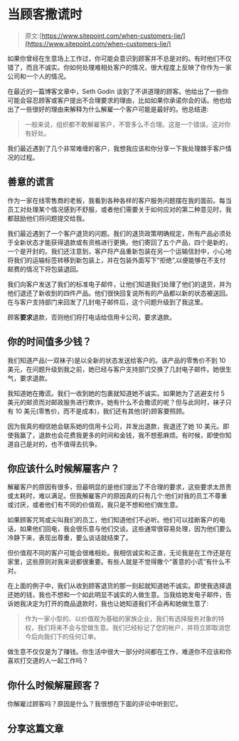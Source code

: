 # 当顾客撒谎时

> 原文:[https://www.sitepoint.com/when-customers-lie/](https://www.sitepoint.com/when-customers-lie/)

如果你曾经在生意场上工作过，你可能会意识到顾客并不总是对的。有时他们不仅错了，而且不诚实。你如何处理难相处客户的情况，很大程度上反映了你作为一家公司和一个人的情况。

在最近的一篇博客文章中，Seth Godin 谈到了不讲道理的顾客。他给出了一些你可能会容忍顾客或客户提出不合理要求的理由，比如如果你承诺你会的话。他也给出了一些很好的理由来解释为什么解雇一个客户可能是最好的。他总结道:

> 一般来说，组织都不敢解雇客户，不管多么不合理。这是一个错误。这对你有好处。

我们最近遇到了几个非常难缠的客户，我想我应该和你分享一下我处理棘手客户情况的过程。

## 善意的谎言

作为一家在线零售商的老板，我看到各种各样的客户服务问题摆在我的面前。每当员工对处理某个情况感到不舒服，或者他们需要关于如何应对的第二种意见时，我都鼓励他们将问题提交给我。

我们最近遇到了一个客户退货的问题。我们的退货政策明确规定，所有产品必须处于全新状态才能获得退款或有资格进行更换。他们寄回了五个产品，四个是新的，一个是开封的。我们还注意到，客户将产品重新包装在另一个运输信封中，小心地将我们的运输标签转移到新包装上，并在包装外面写下“拒绝”,以便能够在不支付邮费的情况下将包装退回。

我们向客户发送了我们的标准电子邮件，让他们知道我们处理了他们的退货，并为他们退还了新收到的四件产品。他们很快回复说所有的产品都以新的状态被送回。在与客户支持部门来回发了几封电子邮件后，这个问题升级到了我这里。

顾客**要求**退款，否则他们将打电话给信用卡公司，要求退款。

## 你的时间值多少钱？

我们知道产品(一双袜子)是以全新的状态发送给客户的。该产品的零售价不到 10 美元，在问题升级到我之前，她已经与客户支持部门交换了几封电子邮件。她很生气，要求退款。

我知道她在撒谎。我们一收到她的包裹就知道她不诚实。如果她为了逃避支付 5 美元的邮资而对邮政服务进行欺诈，她有什么不会撒谎的呢？但与此同时，袜子只有 10 美元(零售价，而不是成本)，我们还有其他(好)顾客要照顾。

因为我真的相信她会联系她的信用卡公司，并发出退款，我退还了她 10 美元。即使我赢了，退款也会花费我更多的时间和金钱，我不想惹麻烦。有时候，即使你知道自己是对的，也不值得去抗争。

## 你应该什么时候解雇客户？

解雇客户的原因有很多，但最明显的是他们提出了不合理的要求，这些要求太昂贵或太耗时，难以满足。但我解雇客户的原因真的只有几个:他们对我的员工不尊重或讨厌，或者他们有不同的价值观，我只是不想和他们做生意。

如果顾客咒骂或尖叫我们的员工，他们知道他们不必听。他们可以挂断客户的电话，如果他们回电，我会很乐意与他们交谈。这些通常很容易处理，因为他们要么冷静下来，表现出尊重，要么谈话就结束了。

但价值观不同的客户可能会很难相处。我相信诚实和正直，无论我是在工作还是在家里，这些原则对我来说都很重要。有些人就是不觉得撒个“善意的小谎”有什么不对。

在上面的例子中，我们从收到顾客退货的那一刻起就知道她不诚实。即使我选择退还她的钱，我也不想和一个如此明显不诚实的人做生意。当我给她发电子邮件，告诉她我决定为打开的商品退款时，我也让她知道我们不会再和她做生意了:

> 作为一家小型的、以价值观为基础的家族企业，我们有选择服务对象的特权，我们将来不会与您做生意。我们已经标记了您的帐户，并将立即取消您今后向我们下的任何订单。

做生意不仅仅是为了赚钱。你生活中很大一部分时间都在工作，难道你不应该和你喜欢打交道的人一起工作吗？

## 你什么时候解雇顾客？

你解雇过顾客吗？原因是什么？我很想在下面的评论中听到它。

## 分享这篇文章